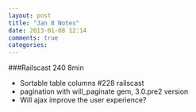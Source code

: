 ```yaml
---
layout: post
title: "Jan 8 Notes"
date: 2013-01-08 12:14
comments: true
categories: 
---
```


###Railscast 240 8min
- Sortable table columns #228 railscast
- pagination with will_paginate gem, 3.0.pre2 version
- Will ajax improve the user experience?

